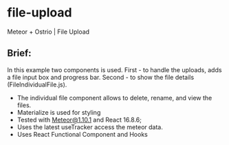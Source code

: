 # file-upload
Meteor + Ostrio | File Upload

## Brief:

In this example two components is used. First - to handle the uploads, adds a file input box and progress bar. Second - to show the file details (FileIndividualFile.js).

* The individual file component allows to delete, rename, and view the files. 
* Materialize is used for styling
* Tested with Meteor@1.10.1 and React 16.8.6;
* Uses the latest useTracker access the meteor data.
* Uses React Functional Component and Hooks
